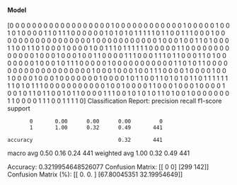 #### Model
[0 0 0 0 0 0 0 0 0 0 0 0 0 0 0 0 0 0 1 0 0 0 0 0 0 0 0 0 0 0 0 1 0 0 0 0 0
 1 0 0 1 0 1 0 0 0 0 1 1 0 1 1 1 0 0 0 0 0 0 1 0 1 0 1 0 1 1 1 1 1 0 1 1 0
 0 1 1 1 0 0 0 1 0 0 0 0 0 0 0 0 0 0 0 0 0 0 0 0 0 1 0 0 0 0 0 0 0 0 0 0 0
 1 0 0 0 1 0 0 1 1 0 1 0 0 0 1 1 0 0 1 1 0 1 0 0 0 1 0 0 0 0 1 0 0 1 1 1 0
 1 1 1 1 1 1 0 0 0 0 0 1 1 0 0 0 0 0 0 0 0 0 0 0 0 0 1 0 0 0 1 0 0 0 1 0 0
 1 1 0 0 0 0 1 1 1 0 0 0 1 1 1 0 1 1 0 0 0 1 1 0 1 0 0 0 0 0 0 0 1 0 0 0 1
 0 1 1 1 0 0 0 0 0 1 0 0 0 0 0 0 0 0 0 0 0 1 1 0 1 0 1 1 0 0 0 0 0 0 0 0 0
 0 0 0 0 0 0 0 0 0 0 1 0 0 0 1 0 0 0 1 0 0 1 1 1 0 0 0 0 1 0 0 0 0 1 0 0 1
 0 0 0 0 1 0 0 0 1 0 0 0 0 0 0 0 1 0 0 0 0 1 0 1 1 0 0 1 1 0 1 0 1 0 1 1 0
 1 1 1 1 1 1 1 1 0 1 0 1 1 1 0 0 0 0 0 0 0 0 0 0 0 1 0 0 1 0 0 0 0 1 1 0 0
 0 1 0 0 0 1 0 0 0 0 1 0 0 1 0 1 1 0 1 1 0 0 1 0 1 1 0 0 0 0 1 1 1 0 0 1 0
 1 0 1 0 1 1 0 1 0 0 1 0 0 0 0 0 0 0 1 1 0 0 0 0 1 1 1 0 0 1 1 1 1 0]
Classification Report:
              precision    recall  f1-score   support

           0       0.00      0.00      0.00         0
           1       1.00      0.32      0.49       441

    accuracy                           0.32       441
   macro avg       0.50      0.16      0.24       441
weighted avg       1.00      0.32      0.49       441

Accuracy: 0.3219954648526077
Confusion Matrix:
[[  0   0]
 [299 142]]
Confusion Matrix (%):
[[ 0.          0.        ]
 [67.80045351 32.19954649]]
